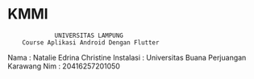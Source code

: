 # KMMI

                 UNIVERSITAS LAMPUNG
        Course Aplikasi Android Dengan Flutter

Nama : Natalie Edrina Christine 
Instalasi : Universitas Buana Perjuangan Karawang
Nim : 20416257201050
